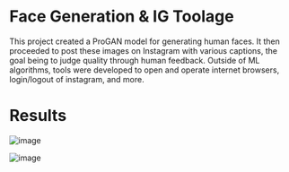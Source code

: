 # Face Generation & IG Toolage
This project created a ProGAN model for generating human faces. It then proceeded to post these images on Instagram with various captions, the goal being to judge quality through human feedback. Outside of ML algorithms, tools were developed to open and operate internet browsers, login/logout of instagram, and more.




# Results
![image](https://user-images.githubusercontent.com/46332063/220425520-58b493cd-b352-45b0-97ae-eda3c4256074.png)


![image](https://user-images.githubusercontent.com/46332063/220425600-dc4018e8-72f9-44b7-a7f1-e04161019baa.png)
